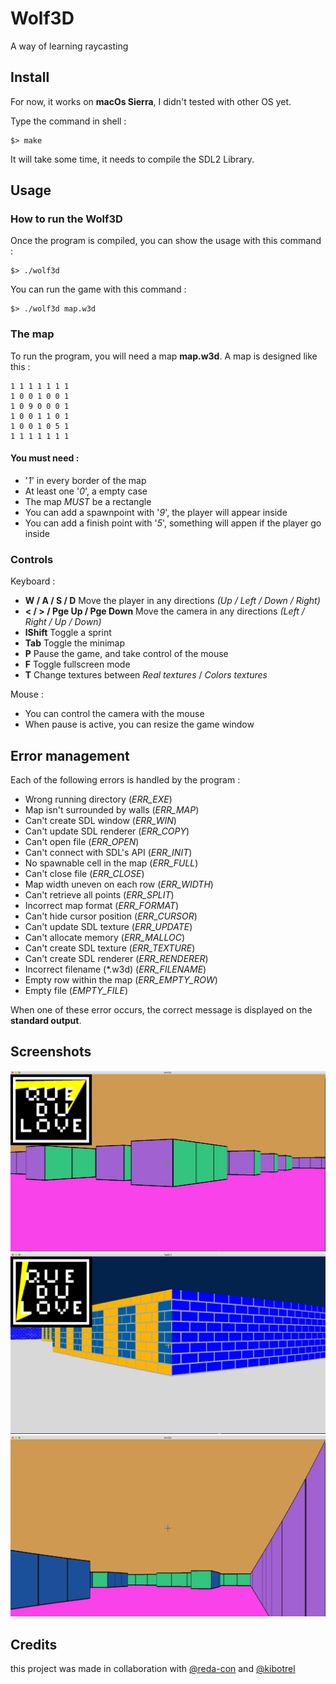 # Wolf3D
A way of learning raycasting

## Install
For now, it works on **macOs Sierra**, I didn't tested with other OS yet.

Type the command in shell :
```
$> make
```
It will take some time, it needs to compile the SDL2 Library.

## Usage
### How to run the Wolf3D 

Once the program is compiled, you can show the usage with this command :
```
$> ./wolf3d
```
You can run the game with this command :
```
$> ./wolf3d map.w3d
```

### The map

To run the program, you will need a map **map.w3d**.
A map is designed like this :
```
1 1 1 1 1 1 1
1 0 0 1 0 0 1
1 0 9 0 0 0 1
1 0 0 1 1 0 1
1 0 0 1 0 5 1
1 1 1 1 1 1 1
```
#### You must need :
* '*1*' in every border of the map
* At least one '*0*', a empty case
* The map *MUST* be a rectangle
* You can add a spawnpoint with '*9*', the player will appear inside
* You can add a finish point with '*5*', something will appen if the player go inside

### Controls

Keyboard :
* **W / A / S / D** Move the player in any directions *(Up / Left / Down / Right)*
* **< / > / Pge Up / Pge Down** Move the camera in any directions *(Left / Right / Up / Down)*
* **lShift** Toggle a sprint
* **Tab** Toggle the minimap
* **P** Pause the game, and take control of the mouse
* **F** Toggle fullscreen mode
* **T** Change textures between *Real textures* / *Colors textures*

Mouse :
* You can control the camera with the mouse
* When pause is active, you can resize the game window

## Error management

Each of the following errors is handled by the program :
* Wrong running directory (*ERR_EXE*)
* Map isn't surrounded by walls (*ERR_MAP*)
* Can't create SDL window (*ERR_WIN*)
* Can't update SDL renderer (*ERR_COPY*)
* Can't open file (*ERR_OPEN*)
* Can't connect with SDL's API (*ERR_INIT*)
* No spawnable cell in the map (*ERR_FULL*)
* Can't close file (*ERR_CLOSE*)
* Map width uneven on each row (*ERR_WIDTH*)
* Can't retrieve all points (*ERR_SPLIT*)
* Incorrect map format (*ERR_FORMAT*)
* Can't hide cursor position (*ERR_CURSOR*)
* Can't update SDL texture (*ERR_UPDATE*)
* Can't allocate memory (*ERR_MALLOC*)
* Can't create SDL texture (*ERR_TEXTURE*)
* Can't create SDL renderer (*ERR_RENDERER*)
* Incorrect filename (*.w3d) (*ERR_FILENAME*)
* Empty row within the map (*ERR_EMPTY_ROW*)
* Empty file (*EMPTY_FILE*)

When one of these error occurs, the correct message is displayed on the **standard output**.

## Screenshots
![screen1](/screens/screen1.png)
![screen2](/screens/screen2.png)
![screen3](/screens/screen3.png)

## Credits
this project was made in collaboration with [@reda-con](https://github.com/RemiDC) and [@kibotrel](https://github.com/kibotrel)
